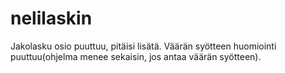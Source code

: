 nelilaskin
==========
Jakolasku osio puuttuu, pitäisi lisätä.
Väärän syötteen huomiointi puuttuu(ohjelma menee sekaisin, jos antaa väärän syötteen).
